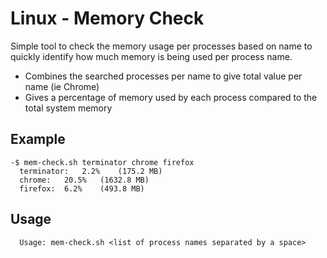 # Linux - Memory Check
Simple tool to check the memory usage per processes based on name to quickly identify how much memory is being used per process name. 
 - Combines the searched processes per name to give total value per name (ie Chrome)
 - Gives a percentage of memory used by each process compared to the total system memory

## Example
```
-$ mem-check.sh terminator chrome firefox
  terminator:	2.2%	(175.2 MB)
  chrome:	20.5%	(1632.8 MB)
  firefox:	6.2%	(493.8 MB)
```

## Usage
```
  Usage: mem-check.sh <list of process names separated by a space>
```
